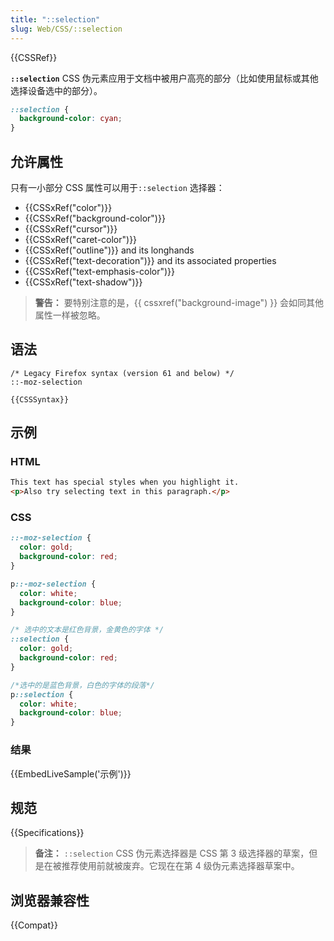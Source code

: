 ```yaml
---
title: "::selection"
slug: Web/CSS/::selection
---
```


{{CSSRef}}

**`::selection`** CSS 伪元素应用于文档中被用户高亮的部分（比如使用鼠标或其他选择设备选中的部分）。

```css
::selection {
  background-color: cyan;
}
```

## 允许属性

只有一小部分 CSS 属性可以用于`::selection` 选择器：

- {{CSSxRef("color")}}
- {{CSSxRef("background-color")}}
- {{CSSxRef("cursor")}}
- {{CSSxRef("caret-color")}}
- {{CSSxRef("outline")}} and its longhands
- {{CSSxRef("text-decoration")}} and its associated properties
- {{CSSxRef("text-emphasis-color")}}
- {{CSSxRef("text-shadow")}}

> **警告：** 要特别注意的是，{{ cssxref("background-image") }} 会如同其他属性一样被忽略。

## 语法

```
/* Legacy Firefox syntax (version 61 and below) */
::-moz-selection

{{CSSSyntax}}
```

## 示例

### HTML

```html
This text has special styles when you highlight it.
<p>Also try selecting text in this paragraph.</p>
```

### CSS

```css
::-moz-selection {
  color: gold;
  background-color: red;
}

p::-moz-selection {
  color: white;
  background-color: blue;
}
```

```css
/* 选中的文本是红色背景，金黄色的字体 */
::selection {
  color: gold;
  background-color: red;
}

/*选中的是蓝色背景，白色的字体的段落*/
p::selection {
  color: white;
  background-color: blue;
}
```

### 结果

{{EmbedLiveSample('示例')}}

## 规范

{{Specifications}}

> **备注：** `::selection` CSS 伪元素选择器是 CSS 第 3 级选择器的草案，但是在被推荐使用前就被废弃。它现在在第 4 级伪元素选择器草案中。

## 浏览器兼容性

{{Compat}}

